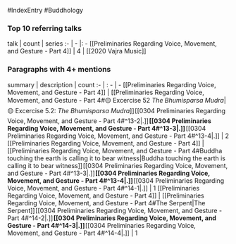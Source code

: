 #IndexEntry #Buddhology

### Top 10 referring talks
talk | count | series
:- | - |: -
[[Preliminaries Regarding Voice, Movement, and Gesture - Part 4]] | 4 | [[2020 Vajra Music]]

### Paragraphs with 4+ mentions
summary | description | count
:- | : - | -
[[Preliminaries Regarding Voice, Movement, and Gesture - Part 4]] | [[Preliminaries Regarding Voice, Movement, and Gesture - Part 4#🟡 Excercise 52 _The Bhumisparsa Mudra_\|🟡 Excercise 5.2: _The Bhumisparsa Mudra_]] [[0304 Preliminaries Regarding Voice, Movement, and Gesture - Part 4#^13-2\|.]] **[[0304 Preliminaries Regarding Voice, Movement, and Gesture - Part 4#^13-3\|.]]** [[0304 Preliminaries Regarding Voice, Movement, and Gesture - Part 4#^13-4\|.]] | 2
[[Preliminaries Regarding Voice, Movement, and Gesture - Part 4]] | [[Preliminaries Regarding Voice, Movement, and Gesture - Part 4#Buddha touching the earth is calling it to bear witness\|Buddha touching the earth is calling it to bear witness]] [[0304 Preliminaries Regarding Voice, Movement, and Gesture - Part 4#^13-3\|.]] **[[0304 Preliminaries Regarding Voice, Movement, and Gesture - Part 4#^13-4\|.]]** [[0304 Preliminaries Regarding Voice, Movement, and Gesture - Part 4#^14-1\|.]] | 1
[[Preliminaries Regarding Voice, Movement, and Gesture - Part 4]] | [[Preliminaries Regarding Voice, Movement, and Gesture - Part 4#The Serpent\|The Serpent]] [[0304 Preliminaries Regarding Voice, Movement, and Gesture - Part 4#^14-2\|.]] **[[0304 Preliminaries Regarding Voice, Movement, and Gesture - Part 4#^14-3\|.]]** [[0304 Preliminaries Regarding Voice, Movement, and Gesture - Part 4#^14-4\|.]] | 1


